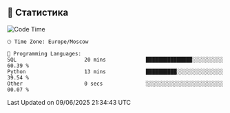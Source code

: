 ##  🐘 Статистика

<!--START_SECTION:waka-->
![Code Time](http://img.shields.io/badge/Code%20Time-33%20mins-blue)

```text
🕑︎ Time Zone: Europe/Moscow

💬 Programming Languages: 
SQL                      20 mins             ███████████████░░░░░░░░░░   60.39 % 
Python                   13 mins             ██████████░░░░░░░░░░░░░░░   39.54 % 
Other                    0 secs              ░░░░░░░░░░░░░░░░░░░░░░░░░   00.07 % 
```


 Last Updated on 09/06/2025 21:34:43 UTC
<!--END_SECTION:waka-->
